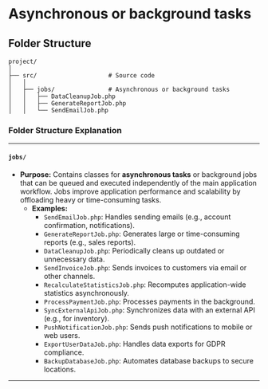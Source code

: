 # Asynchronous or background tasks

## Folder Structure

```
project/
│
├── src/                    # Source code
│   │
│   ├── jobs/               # Asynchronous or background tasks
│   │   ├── DataCleanupJob.php
│   │   ├── GenerateReportJob.php
│   │   └── SendEmailJob.php
```


### **Folder Structure Explanation**

* * *

#### **`jobs/`**

- **Purpose:** Contains classes for **asynchronous tasks** or background jobs that can be queued and executed independently of the main application workflow. Jobs improve application performance and scalability by offloading heavy or time-consuming tasks.
    - **Examples:**
        - `SendEmailJob.php`: Handles sending emails (e.g., account confirmation, notifications).
        - `GenerateReportJob.php`: Generates large or time-consuming reports (e.g., sales reports).
        - `DataCleanupJob.php`: Periodically cleans up outdated or unnecessary data.
        - `SendInvoiceJob.php`: Sends invoices to customers via email or other channels.
        - `RecalculateStatisticsJob.php`: Recomputes application-wide statistics asynchronously.
        - `ProcessPaymentJob.php`: Processes payments in the background.
        - `SyncExternalApiJob.php`: Synchronizes data with an external API (e.g., for inventory).
        - `PushNotificationJob.php`: Sends push notifications to mobile or web users.
        - `ExportUserDataJob.php`: Handles data exports for GDPR compliance.
        - `BackupDatabaseJob.php`: Automates database backups to secure locations.

* * *
